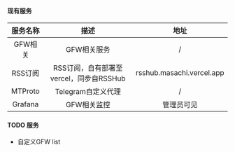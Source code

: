 #### 现有服务

|服务名称|描述|地址|
|:--:|:--:|:--:|
|GFW相关|GFW相关服务|/
|RSS订阅|RSS订阅，自有部署至vercel，同步自RSSHub|rsshub.masachi.vercel.app
|MTProto|Telegram自定义代理|/
|Grafana|GFW相关监控|管理员可见


#### TODO 服务
- 自定义GFW list